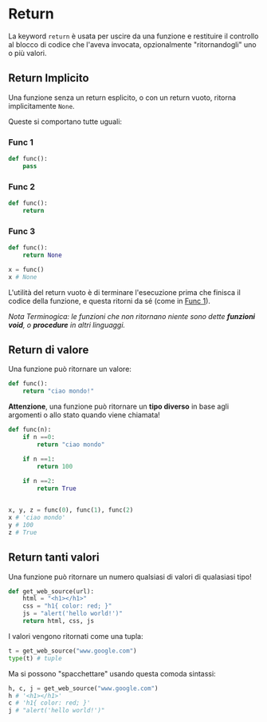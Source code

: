 # Return

La keyword `return` è usata per uscire da una funzione e restituire il controllo al blocco di codice che l'aveva invocata, opzionalmente "ritornandogli" uno o più valori.

## Return Implicito

Una funzione senza un return esplicito, o con un return vuoto, ritorna implicitamente `None`. 

Queste si comportano tutte uguali:

### Func 1
```python
def func():
    pass 
```

### Func 2
```python
def func():
    return 
```

### Func 3
```python
def func():
    return None
```

```python
x = func()
x # None
```

L'utilità del return vuoto è di terminare l'esecuzione prima che finisca il codice della funzione, e questa ritorni da sé (come in [Func 1](#func-1)).

*Nota Terminogica: le funzioni che non ritornano niente sono dette **funzioni void**, o **procedure** in altri linguaggi.*


## Return di valore

Una funzione può ritornare un valore:

```python
def func():
    return "ciao mondo!"
```

**Attenzione**, una funzione può ritornare un **tipo diverso** in base agli argomenti o allo stato quando viene chiamata!


```python
def func(n):
    if n ==0:
        return "ciao mondo"

    if n ==1:
        return 100
    
    if n ==2:
        return True


x, y, z = func(0), func(1), func(2)
x # 'ciao mondo'
y # 100
z # True
```


## Return tanti valori

Una funzione può ritornare un numero qualsiasi di valori di qualasiasi tipo!

```python
def get_web_source(url):
    html = "<h1></h1>"
    css = "h1{ color: red; }"
    js = "alert('hello world!')"
    return html, css, js
```

I valori vengono ritornati come una tupla:

```python
t = get_web_source("www.google.com")
type(t) # tuple
```

Ma si possono "spacchettare" usando questa comoda sintassi:

```python
h, c, j = get_web_source("www.google.com")
h # '<h1></h1>'
c # 'h1{ color: red; }'
j # "alert('hello world!')"
```

